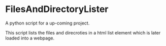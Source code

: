 # FilesAndDirectoryLister
A python script for a up-coming project.

This script lists the files and direcroties in a html list element which is later loaded into a webpage.